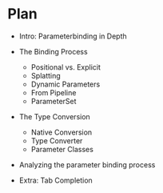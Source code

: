 ﻿# Plan

+ Intro: Parameterbinding in Depth
+ The Binding Process
  + Positional vs. Explicit
  + Splatting
  + Dynamic Parameters
  + From Pipeline
  + ParameterSet

+ The Type Conversion
  + Native Conversion
  + Type Converter
  + Parameter Classes

+ Analyzing the parameter binding process
+ Extra: Tab Completion
